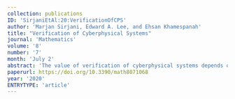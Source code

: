 ```yaml
---
collection: publications
ID: 'SirjaniEtAl:20:VerificationOfCPS'
author: 'Marjan Sirjani, Edward A. Lee, and Ehsan Khamespanah'
title: "Verification of Cyberphysical Systems"
journal: 'Mathematics'
volume: '8'
number: '7'
month: 'July 2'
abstract: 'The value of verification of cyberphysical systems depends on the relationship between the state of the software and the state of the physical system. This relationship can be complex because of the real-time nature and different timelines of the physical plant, the sensors and actuators, and the software that is almost always concurrent and distributed. In this paper, we study different ways to construct a transition system model for the distributed and concurrent software components of a CPS. The purpose of the transition system model is to enable model checking, an established and widely used verification technique. We describe a logical-time-based transition system model, which is commonly used for verifying programs written in synchronous languages, and derive the conditions under which such a model faithfully reflects physical states. When these conditions are not met (a common situation), a finer-grained event-based transition system model may be required. We propose an approach for formal verification of cyberphysical systems using Lingua Franca, a language designed for programming cyberphysical systems, and Rebeca, an actor-based language designed for model checking distributed event-driven systems. We focus on the cyber part and model a faithful interface to the physical part. Our method relies on the assumption that the alignment of different timelines during the execution of the system is the responsibility of the underlying platforms. We make those assumptions explicit and clear.'
paperurl: https://doi.org/10.3390/math8071068
year: '2020'
ENTRYTYPE: 'article'
---
```



